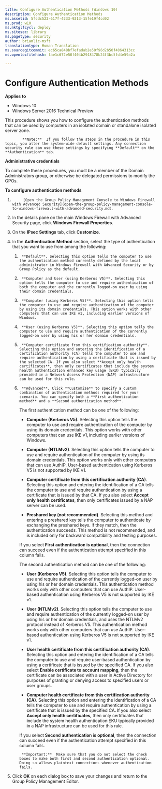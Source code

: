 ```yaml
---
title: Configure Authentication Methods (Windows 10)
description: Configure Authentication Methods
ms.assetid: 5fcdc523-617f-4233-9213-15fe19f4cd02
ms.prod: w10
ms.mktglfcycl: deploy
ms.sitesec: library
ms.pagetype: security
author: brianlic-msft
translationtype: Human Translation
ms.sourcegitcommit: ec65ca848bf7efadab2e50f96d2b50f4064313cc
ms.openlocfilehash: fae1c672e50f404b2948478b24f3bc5fd4e59a2a

---
```


# Configure Authentication Methods

**Applies to**
-   Windows 10
-   Windows Server 2016 Technical Preview

This procedure shows you how to configure the authentication methods that can be used by computers in an isolated domain or standalone isolated server zone.

>
            **Note:**  If you follow the steps in the procedure in this topic, you alter the system-wide default settings. Any connection security rule can use these settings by specifying **Default** on the **Authentication** tab.

**Administrative credentials**

To complete these procedures, you must be a member of the Domain Administrators group, or otherwise be delegated permissions to modify the GPOs.

**To configure authentication methods**

1.  
            [Open the Group Policy Management Console to Windows Firewall with Advanced Security](open-the-group-policy-management-console-to-windows-firewall-with-advanced-security.md).

2.  In the details pane on the main Windows Firewall with Advanced Security page, click **Windows Firewall Properties**.

3.  On the **IPsec Settings** tab, click **Customize**.

4.  In the **Authentication Method** section, select the type of authentication that you want to use from among the following:

    1.  
            **Default**. Selecting this option tells the computer to use the authentication method currently defined by the local administrator in Windows Firewall with Advanced Security or by Group Policy as the default.

    2.  
            **Computer and User (using Kerberos V5)**. Selecting this option tells the computer to use and require authentication of both the computer and the currently logged-on user by using their domain credentials.

    3.  
            **Computer (using Kerberos V5)**. Selecting this option tells the computer to use and require authentication of the computer by using its domain credentials. This option works with other computers that can use IKE v1, including earlier versions of Windows.

    4.  
            **User (using Kerberos V5)**. Selecting this option tells the computer to use and require authentication of the currently logged-on user by using his or her domain credentials.

    5.  
            **Computer certificate from this certification authority**. Selecting this option and entering the identification of a certification authority (CA) tells the computer to use and require authentication by using a certificate that is issued by the selected CA. If you also select **Accept only health certificates**, then only certificates that include the system health authentication enhanced key usage (EKU) typically provided in a Network Access Protection (NAP) infrastructure can be used for this rule.

    6.  
            **Advanced**. Click **Customize** to specify a custom combination of authentication methods required for your scenario. You can specify both a **First authentication method** and a **Second authentication method**.

        The first authentication method can be one of the following:

        -   
            **Computer (Kerberos V5)**. Selecting this option tells the computer to use and require authentication of the computer by using its domain credentials. This option works with other computers that can use IKE v1, including earlier versions of Windows.

        -   
            **Computer (NTLMv2)**. Selecting this option tells the computer to use and require authentication of the computer by using its domain credentials. This option works only with other computers that can use AuthIP. User-based authentication using Kerberos V5 is not supported by IKE v1.

        -   
            **Computer certificate from this certification authority (CA)**. Selecting this option and entering the identification of a CA tells the computer to use and require authentication by using a certificate that is issued by that CA. If you also select **Accept only health certificates**, then only certificates issued by a NAP server can be used.

        -   
            **Preshared key (not recommended)**. Selecting this method and entering a preshared key tells the computer to authenticate by exchanging the preshared keys. If they match, then the authentication succeeds. This method is not recommended, and is included only for backward compatibility and testing purposes.

        If you select **First authentication is optional**, then the connection can succeed even if the authentication attempt specified in this column fails.

        The second authentication method can be one of the following:

        -   
            **User (Kerberos V5)**. Selecting this option tells the computer to use and require authentication of the currently logged-on user by using his or her domain credentials. This authentication method works only with other computers that can use AuthIP. User-based authentication using Kerberos V5 is not supported by IKE v1.

        -   
            **User (NTLMv2)**. Selecting this option tells the computer to use and require authentication of the currently logged-on user by using his or her domain credentials, and uses the NTLMv2 protocol instead of Kerberos V5. This authentication method works only with other computers that can use AuthIP. User-based authentication using Kerberos V5 is not supported by IKE v1.

        -   
            **User health certificate from this certification authority (CA)**. Selecting this option and entering the identification of a CA tells the computer to use and require user-based authentication by using a certificate that is issued by the specified CA. If you also select **Enable certificate to account mapping**, then the certificate can be associated with a user in Active Directory for purposes of granting or denying access to specified users or user groups.

        -   
            **Computer health certificate from this certification authority (CA)**. Selecting this option and entering the identification of a CA tells the computer to use and require authentication by using a certificate that is issued by the specified CA. If you also select **Accept only health certificates**, then only certificates that include the system health authentication EKU typically provided in a NAP infrastructure can be used for this rule.

        If you select **Second authentication is optional**, then the connection can succeed even if the authentication attempt specified in this column fails.

        >
            **Important:**  Make sure that you do not select the check boxes to make both first and second authentication optional. Doing so allows plaintext connections whenever authentication fails.

5.  Click **OK** on each dialog box to save your changes and return to the Group Policy Management Editor.



<!--HONumber=Jun16_HO4-->


